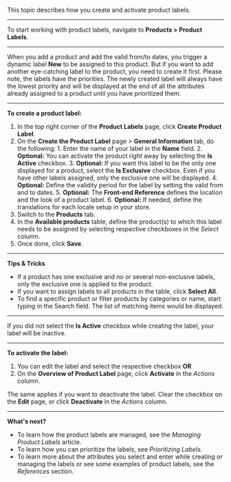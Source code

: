 This topic describes how you create and activate product labels.
***
To start working with product labels, navigate to **Products > Product Labels**.
***
When you add a product and add the valid from/to dates, you trigger a dynamic label **New** to be assigned to this product.
But if you want to add another eye-catching label to the product, you need to create it first. Please note, the labels have the priorities. The newly created label will always have the lowest priority and will be displayed at the end of all the attributes already assigned to a product until you have prioritized them.
***
**To create a product label:**

1. In the top right corner of the **Product Labels** page, click **Create Product Label**.
2. On the **Create the Product Label** page > **General Information** tab, do the following:
        1. Enter the name of your label in the **Name** field.
        2. **Optional:** You can activate the product right away by selecting the **Is Active** checkbox.
        3. **Optional:** If you want this label to be the only one displayed for a product, select the **Is Exclusive** checkbox. Even if you have other labels assigned, only the exclusive one will be displayed.
        4. **Optional:** Define the validity period for the label by setting the valid from and to dates.
        5. **Optional:** The **Front-end Reference** defines the location and the look of a product label.
        6. **Optional:** If needed, define the translations for each locale setup in your store.
3. Switch to the **Products** tab. 
4. In the **Available products** table, define the product(s) to which this label needs to be assigned by selecting respective checkboxes in the _Select_ column. 
5. Once done, click **Save**.
***
**Tips & Tricks**
* If a product has one exclusive and no or several non-exclusive labels, only the exclusive one is applied to the product.
* If you want to assign labels to all products in the table, click **Select All**.
* To find a specific product or filter products by categories or name, start typing in the Search field. The list of matching items would be displayed.
***
If you did not select the **Is Active** checkbox while creating the label, your label will be inactive. 
***
**To activate the label:**
1. You can edit the label and select the respective checkbox
**OR**
3. On the **Overview of Product Label** page, click **Activate** in the _Actions_ column.

The same applies if you want to deactivate the label. Clear the checkbox on the **Edit** page, or click **Deactivate** in the _Actions_ column.
***
**What's next?**

* To learn how the product labels are managed, see the _Managing Product Labels_ article. 
* To learn how you can prioritize the labels, see _Prioritizing Labels_.
* To learn more about the attributes you select and enter while creating or managing the labels or see some examples of product labels, see the _References_ section.
